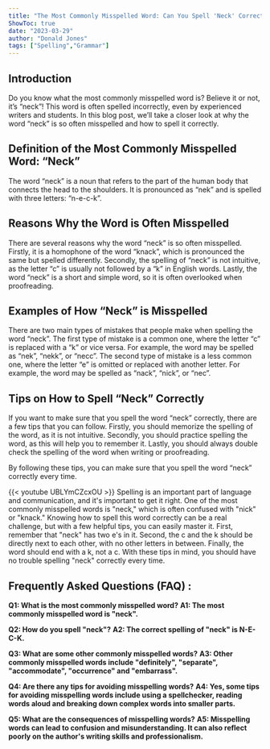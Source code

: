 ```yaml
---
title: "The Most Commonly Misspelled Word: Can You Spell 'Neck' Correctly? Find Out Now!"
ShowToc: true 
date: "2023-03-29"
author: "Donald Jones" 
tags: ["Spelling","Grammar"]
---
```

## Introduction

Do you know what the most commonly misspelled word is? Believe it or not, it’s “neck”! This word is often spelled incorrectly, even by experienced writers and students. In this blog post, we’ll take a closer look at why the word “neck” is so often misspelled and how to spell it correctly.

## Definition of the Most Commonly Misspelled Word: “Neck”

The word “neck” is a noun that refers to the part of the human body that connects the head to the shoulders. It is pronounced as “nek” and is spelled with three letters: “n-e-c-k”.

## Reasons Why the Word is Often Misspelled

There are several reasons why the word “neck” is so often misspelled. Firstly, it is a homophone of the word “knack”, which is pronounced the same but spelled differently. Secondly, the spelling of “neck” is not intuitive, as the letter “c” is usually not followed by a “k” in English words. Lastly, the word “neck” is a short and simple word, so it is often overlooked when proofreading.

## Examples of How “Neck” is Misspelled

There are two main types of mistakes that people make when spelling the word “neck”. The first type of mistake is a common one, where the letter “c” is replaced with a “k” or vice versa. For example, the word may be spelled as “nek”, “nekk”, or “necc”. The second type of mistake is a less common one, where the letter “e” is omitted or replaced with another letter. For example, the word may be spelled as “nack”, “nick”, or “nec”.

## Tips on How to Spell “Neck” Correctly

If you want to make sure that you spell the word “neck” correctly, there are a few tips that you can follow. Firstly, you should memorize the spelling of the word, as it is not intuitive. Secondly, you should practice spelling the word, as this will help you to remember it. Lastly, you should always double check the spelling of the word when writing or proofreading.

By following these tips, you can make sure that you spell the word “neck” correctly every time.

{{< youtube UBLYmCZcxOU >}} 
Spelling is an important part of language and communication, and it's important to get it right. One of the most commonly misspelled words is "neck," which is often confused with "nick" or "knack." Knowing how to spell this word correctly can be a real challenge, but with a few helpful tips, you can easily master it. First, remember that "neck" has two e's in it. Second, the c and the k should be directly next to each other, with no other letters in between. Finally, the word should end with a k, not a c. With these tips in mind, you should have no trouble spelling "neck" correctly every time.

## Frequently Asked Questions (FAQ) :
**Q1: What is the most commonly misspelled word?** 
**A1: The most commonly misspelled word is "neck".**

**Q2: How do you spell "neck"?**
**A2: The correct spelling of "neck" is N-E-C-K.**

**Q3: What are some other commonly misspelled words?**
**A3: Other commonly misspelled words include "definitely", "separate", "accommodate", "occurrence" and "embarrass".**

**Q4: Are there any tips for avoiding misspelling words?**
**A4: Yes, some tips for avoiding misspelling words include using a spellchecker, reading words aloud and breaking down complex words into smaller parts.**

**Q5: What are the consequences of misspelling words?**
**A5: Misspelling words can lead to confusion and misunderstanding. It can also reflect poorly on the author's writing skills and professionalism.**





